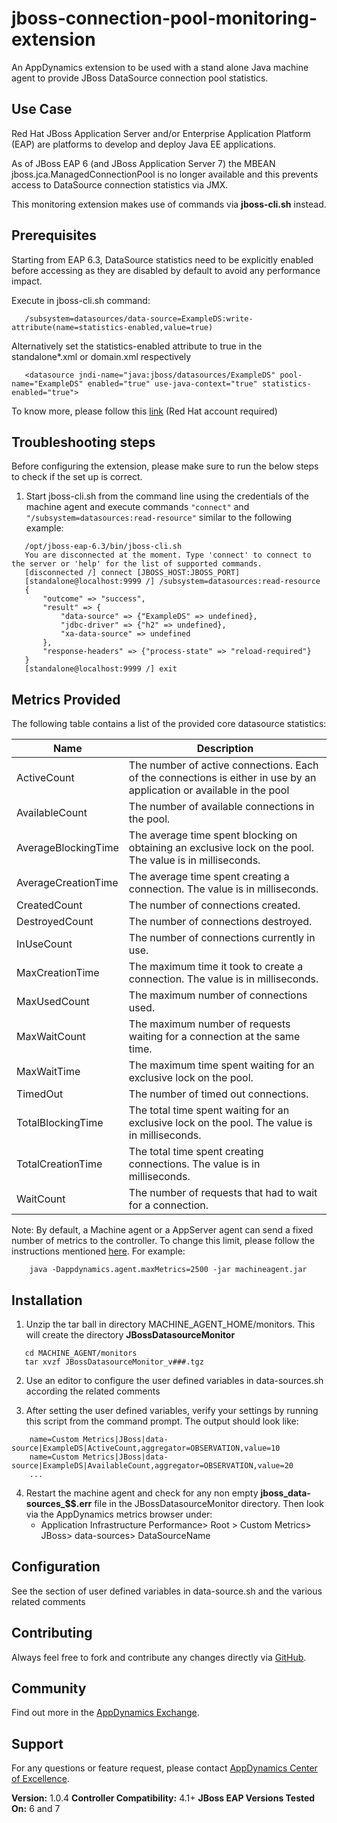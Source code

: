 # jboss-connection-pool-monitoring-extension #

An AppDynamics extension to be used with a stand alone Java machine agent to provide JBoss DataSource connection pool statistics.

## Use Case ##

Red Hat JBoss Application Server and/or Enterprise Application Platform (EAP) are platforms to develop and deploy Java EE applications.

As of JBoss EAP 6 (and JBoss Application Server 7) the MBEAN jboss.jca.ManagedConnectionPool is no longer available and this prevents access to DataSource connection statistics via JMX. 

This monitoring extension makes use of commands via **jboss-cli.sh** instead.

## Prerequisites ##

Starting from EAP 6.3, DataSource statistics need to be explicitly enabled before accessing as they are disabled by default to avoid any performance impact. 

Execute in jboss-cli.sh command:
```
   /subsystem=datasources/data-source=ExampleDS:write-attribute(name=statistics-enabled,value=true)
```

Alternatively set the statistics-enabled attribute to true in the standalone*.xml or domain.xml respectively
```
   <datasource jndi-name="java:jboss/datasources/ExampleDS" pool-name="ExampleDS" enabled="true" use-java-context="true" statistics-enabled="true">
```

To know more, please follow this [link](https://access.redhat.com/solutions/268793#EAP63) (Red Hat account required)

## Troubleshooting steps ##
Before configuring the extension, please make sure to run the below steps to check if the set up is correct.

1. Start jboss-cli.sh from the command line using the credentials of the machine agent and execute commands
   ```"connect"``` and ```"/subsystem=datasources:read-resource"``` similar to the following example:
```
   /opt/jboss-eap-6.3/bin/jboss-cli.sh
   You are disconnected at the moment. Type 'connect' to connect to the server or 'help' for the list of supported commands.
   [disconnected /] connect [JBOSS_HOST:JBOSS_PORT]
   [standalone@localhost:9999 /] /subsystem=datasources:read-resource
   {
       "outcome" => "success",
       "result" => {
           "data-source" => {"ExampleDS" => undefined},
           "jdbc-driver" => {"h2" => undefined},
           "xa-data-source" => undefined
       },
       "response-headers" => {"process-state" => "reload-required"}
   }
   [standalone@localhost:9999 /] exit
```
## Metrics Provided ##

The following table contains a list of the provided core datasource statistics:

|Name|Description|
|-|-|
|ActiveCount|The number of active connections. Each of the connections is either in use by an application or available in the pool|
|AvailableCount	|The number of available connections in the pool.|
|AverageBlockingTime|The average time spent blocking on obtaining an exclusive lock on the pool. The value is in milliseconds.|
|AverageCreationTime|The average time spent creating a connection. The value is in milliseconds.|
|CreatedCount|The number of connections created.|
|DestroyedCount|The number of connections destroyed.|
|InUseCount|The number of connections currently in use.|
|MaxCreationTime|The maximum time it took to create a connection. The value is in milliseconds.|
|MaxUsedCount|The maximum number of connections used.|
|MaxWaitCount|The maximum number of requests waiting for a connection at the same time.|
|MaxWaitTime|The maximum time spent waiting for an exclusive lock on the pool.|
|TimedOut|The number of timed out connections.|
|TotalBlockingTime|The total time spent waiting for an exclusive lock on the pool. The value is in milliseconds.|
|TotalCreationTime|The total time spent creating connections. The value is in milliseconds.|
|WaitCount|The number of requests that had to wait for a connection.|

Note: By default, a Machine agent or a AppServer agent can send a fixed number of metrics to the controller. To change this limit, please follow the instructions mentioned [here](http://docs.appdynamics.com/display/PRO14S/Metrics+Limits). For example:
```
    java -Dappdynamics.agent.maxMetrics=2500 -jar machineagent.jar
```


## Installation ##

1. Unzip the tar ball in directory MACHINE_AGENT_HOME/monitors. This will create the directory **JBossDatasourceMonitor**
```
   cd MACHINE_AGENT/monitors
   tar xvzf JBossDatasourceMonitor_v###.tgz
```
2. Use an editor to configure the user defined variables in data-sources.sh according the related comments

3. After setting the user defined variables, verify your settings by running this script from the command prompt.
    The output should look like:
```
    name=Custom Metrics|JBoss|data-source|ExampleDS|ActiveCount,aggregator=OBSERVATION,value=10
    name=Custom Metrics|JBoss|data-source|ExampleDS|AvailableCount,aggregator=OBSERVATION,value=20
    ...
```
4. Restart the machine agent and check for any non empty **jboss_data-sources_$$.err** file in the JBossDatasourceMonitor directory. Then look via the AppDynamics metrics browser under:
   - Application Infrastructure Performance> Root > Custom Metrics> JBoss> data-sources> DataSourceName

## Configuration ##

See the section of user defined variables in data-source.sh and the various related comments

## Contributing ##

Always feel free to fork and contribute any changes directly via [GitHub][].

## Community ##

Find out more in the [AppDynamics Exchange][].

## Support ##

For any questions or feature request, please contact [AppDynamics Center of Excellence][].

**Version:** 1.0.4
**Controller Compatibility:** 4.1+
**JBoss EAP Versions Tested On:** 6 and 7

[Github]: https://github.com/Appdynamics/jboss-connection-pool-monitoring-extension
[AppDynamics Exchange]: http://community.appdynamics.com/t5/AppDynamics-eXchange/idb-p/extensions
[AppDynamics Center of Excellence]: mailto:ace-request@appdynamics.com
